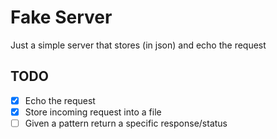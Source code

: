 # Fake Server

Just a simple server that stores (in json) and echo the request

## TODO

- [x] Echo the request
- [x] Store incoming request into a file
- [ ] Given a pattern return a specific response/status